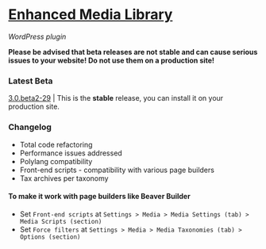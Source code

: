 # [Enhanced Media Library](https://www.wpuxsolutions.com/)
*WordPress plugin*

**Please be advised that beta releases are not stable and can cause serious issues to your website! Do not use them on a production site!**

### Latest Beta
[3.0.beta2-29](https://github.com/webbistro/enhanced-media-library/tree/v3.0.beta2-29) | This is the **stable** release, you can install it on your production site.

### Changelog

* Total code refactoring
* Performance issues addressed
* Polylang compatibility
* Front-end scripts - compatibility with various page builders
* Tax archives per taxonomy

#### To make it work with page builders like Beaver Builder

* Set `Front-end scripts` at `Settings > Media > Media Settings (tab) > Media Scripts (section)`
* Set `Force filters` at `Settings > Media > Media Taxonomies (tab) > Options (section)`
